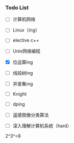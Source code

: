 ### Todo List

- [ ] 计算机网络
- [ ] Linux（ing）
- [ ] elective c++
- [ ] Unix网络编程
- [x] 位运算ing
- [ ] 线段树ing
- [ ] 并查集ing
- [ ] Knight
- [ ] dping
- [ ] 遥感图像分类算法
- [ ] 深入理解计算机系统（hard）



2^3^=8